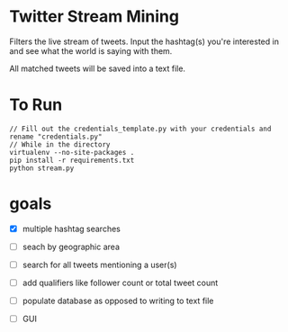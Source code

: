 Twitter Stream Mining
=====================

Filters the live stream of tweets. Input the hashtag(s) you're interested in and see what the world is saying with them.

All matched tweets will be saved into a text file.


To Run
=====================

	// Fill out the credentials_template.py with your credentials and rename "credentials.py"
	// While in the directory
	virtualenv --no-site-packages .
	pip install -r requirements.txt
	python stream.py
	

goals
=====================

- [x] multiple hashtag searches
- [ ] seach by geographic area
- [ ] search for all tweets mentioning a user(s)
- [ ] add qualifiers like follower count or total tweet count
- [ ] populate database as opposed to writing to text file
- [ ] GUI



